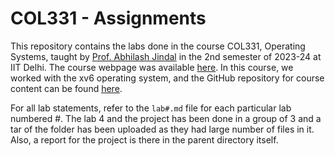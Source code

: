 # COL331 - Assignments

This repository contains the labs done in the course COL331, Operating Systems, taught by [Prof. Abhilash Jindal](https://abhilash-jindal.com/) in the 2nd semester of 2023-24 at IIT Delhi. The course webpage was available [here](https://abhilash-jindal.com/teaching/2023-2-col-331/). In this course, we worked with the xv6 operating system, and the GitHub repository for course content can be found [here](https://github.com/codenet/col331).

For all lab statements, refer to the `lab#.md` file for each particular lab numbered #.
The lab 4 and the project has been done in a group of 3 and a tar of the folder has been uploaded as they had large number of files in it. Also, a report for the project is there in the parent directory itself.
